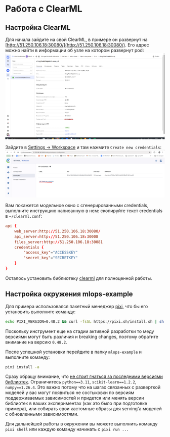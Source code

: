 # Работа с ClearML

## Настройка ClearML

Для начала зайдите на свой ClearML, в примере он развернут на [http://51.250.106.18:30080/](http://51.250.106.18:30080/). Его адрес можно найти в информации об узле на котором развернут pod:
![](images/Информация%20об%20узле.jpg)

Зайдите в [Settings -> Workspace](http://51.250.106.18:30080/settings/workspace-configuration) и там нажмите `Create new credentials`:
![](images/Clearml%20create%20creds.png)

Вам покажется модельное окно с сгенерированными credentials, выполните инструкцию написанную в нем: скопируйте текст credentials в `~/clearml.conf`:
```conf
api {
    web_server:http://51.250.106.18:30080/
    api_server:http://51.250.106.18:30008
    files_server:http://51.250.106.18:30081
    credentials {
        "access_key"="ACCESSKEY"
        "secret_key"="SECRETKEY"
    }
}
```

Осталось установить библиотеку [clearml](https://pypi.org/project/clearml/) для полноценной работы.

## Настройка окружения mlops-example
Для примера использовался пакетный менеджер [pixi](https://pixi.sh/latest/), что бы его установить выполните команду:
```bash
echo PIXI_VERSION=0.48.2 && curl -fsSL https://pixi.sh/install.sh | sh
```
Поскольку инструмент еще на стадии активной разработки то меду версиями могут быть различия и breaking changes, поэтому обратите внимание на версию `0.48.2`.

После успешной установки перейдите в папку `mlops-example` и выполните команду:

```bash
pixi install -a
```

Сразу обращу внимание, что <ins>не стоит гнаться за последними версиями библиотек</ins>. Ограничитесь `python==3.11`, `scikit-learn==1.2.2`, `numpy==1.26.4`. Это важно потому что на шагах связанных с разверткой моделей у вас могут появиться не состыковки по версиям поддерживаемых зависимостей и придется или менять версии библиотек в ваших экспериментах (как это было при подготовке примера), или собирать свои кастомные образы для serving'а моделей с обновленными зависимостями.

Для дальнейшей работы в окружении вы можете выполнить команду `pixi shell` или каждую команду начинать с `pixi run ...`

